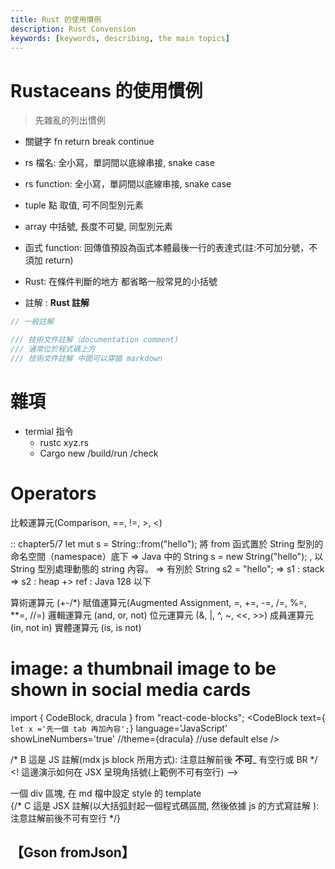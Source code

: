 ```yaml
---
title: Rust 的使用慣例
description: Rust Convension
keywords: [keywords, describing, the main topics]
---
```


# Rustaceans 的使用慣例
> 先雜亂的列出慣例


* 關鍵字
fn 
return 
break
continue


* rs 檔名: 全小寫，單詞間以底線串接, snake case
* rs function: 全小寫，單詞間以底線串接, snake case


* tuple 點 取值, 可不同型別元素
* array 中括號, 長度不可變, 同型別元素

* 函式 function: 回傳值預設為函式本體最後一行的表達式(註:不可加分號，不須加 return)   


* Rust: 在條件判斷的地方 都省略一般常見的小括號



* 註解 : 
__Rust 註解__

```rust
// 一般註解

/// 技術文件註解（documentation comment)
/// 通常位於程式碼上方
/// 技術文件註解 中間可以穿插 markdown
```

# 雜項
* termial 指令 
    * rustc xyz.rs
    * Cargo new /build/run /check
    
# Operators
比較運算元(Comparison, ==, !=, >, <)


:: chapter5/7
let mut s = String::from("hello"); 
將 from 函式置於 String 型別的命名空間（namespace）底下
=> Java 中的  String s = new String("hello"); , 以 String 型別處理動態的 string 內容。
=> 有別於 String s2 = "hello";
=> s1 : stack
=> s2 : heap
+> ref : Java 128 以下


    
算術運算元 (+-/*)
賦值運算元(Augmented Assignment, =, +=, -=, /=, %=, **=, //=)
邏輯運算元 (and, or, not)
位元運算元 (&, |, ^, ~, <<, >>)
成員運算元 (in, not in)
實體運算元 (is, is not)


















# image: a thumbnail image to be shown in social media cards

<!-- C 這是 HTML 註解 : 注意註解前  __必須___ 有空行 -->

import { CodeBlock, dracula  } from "react-code-blocks";
	 <CodeBlock
      text={`	  
	let x ='先一個 tab 再加內容';
	  `}
      language='JavaScript'
      showLineNumbers='true'
      //theme={dracula} //use default else 
    />
	
	
/* B 這是 JS 註解(mdx js block 所用方式): 注意註解前後  __不可___ 有空行或 BR */
&lt;! 這邊演示如何在 JSX 呈現角括號(上範例不可有空行) --&gt;

<div style={{backgroundColor: 'red', color: 'blue' }} >
一個 div 區塊, 在 md 檔中設定 style 的 template 
<br/>
{/* C 這是 JSX 註解(以大括弧封起一個程式碼區間, 然後依據 js 的方式寫註解 ): 注意註解前後不可有空行 */}


## 【Gson fromJson】

<code>


</code>

